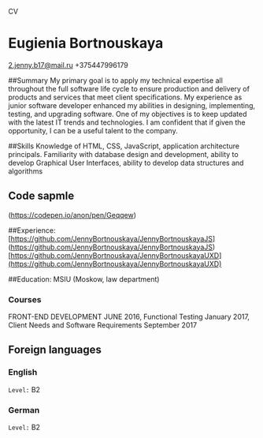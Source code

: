 CV
# Eugienia Bortnouskaya
2.jenny.b17@mail.ru 
+375447996179

##Summary
 My primary goal is to apply my technical expertise all throughout the full software life cycle to ensure production and delivery of products and services that meet client specifications. My experience as junior software developer enhanced my abilities in designing, implementing, testing, and upgrading software. One of my objectives is to keep updated with the latest IT trends and technologies. I am confident that if given the opportunity, I can be a useful talent to the company.

##Skills
 Knowledge of HTML, CSS, JavaScript, application architecture principals. Familiarity with database design and development, ability to develop Graphical User Interfaces, ability to develop data structures and algorithms

## Code sapmle 
(https://codepen.io/anon/pen/Geqqew)

##Experience: 
[https://github.com/JennyBortnouskaya/JennyBortnouskayaJS] (https://github.com/JennyBortnouskaya/JennyBortnouskayaJS) [https://github.com/JennyBortnouskaya/JennyBortnouskayaUXD](https://github.com/JennyBortnouskaya/JennyBortnouskayaUXD)

##Education: 
MSIU (Moskow, law department)
### Courses
 FRONT-END DEVELOPMENT JUNE 2016, 
 Functional Testing January 2017, 
 Client Needs and Software Requirements September 2017
## Foreign languages

### English

`Level:`
B2
### German

`Level:`
B2